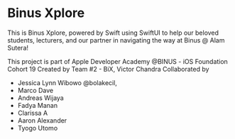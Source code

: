 Binus Xplore
============

This is Binus Xplore, powered by Swift using SwiftUI to help our beloved students, lecturers, and our partner in navigating the way at Binus @ Alam Sutera!

This project is part of Apple Developer Academy @BINUS - iOS Foundation Cohort 19
Created by Team #2 - BiX, Victor Chandra
Collaborated by
- Jessica Lynn Wibowo @bolakecil,
- Marco Dave
- Andreas Wijaya
- Fadya Manan
- Clarissa A
- Aaron Alexander
- Tyogo Utomo
